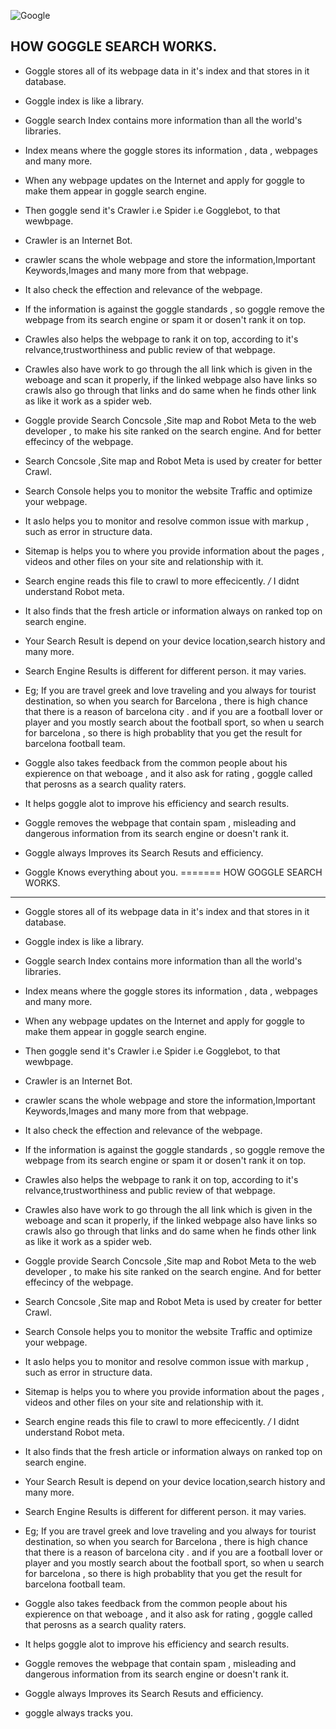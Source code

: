 

![Google](https://en.wikipedia.org/wiki/.google)




HOW GOGGLE SEARCH WORKS.
------------------------
* Goggle stores all of its webpage data in it's index and that stores in it database.

* Goggle index is like a library.
* Goggle search Index contains more information than all the world's libraries. 

* Index means where the goggle stores its information , data , webpages and many more.

* When any webpage updates on the Internet and apply for goggle to make them appear in goggle search engine.
* Then goggle send it's Crawler i.e Spider i.e Gogglebot, to that wewbpage.

* Crawler is an Internet Bot.

* crawler scans the whole webpage and store the information,Important Keywords,Images and many more from that webpage.
* It also check the effection and relevance of the webpage.
* If the information is against the goggle standards , so goggle remove the webpage from its search engine or spam it or dosen't rank it on top.
* Crawles also helps the webpage to rank it on top, according  to  it's relvance,trustworthiness and public review of that webpage.
* Crawles also have work to  go through the all link which is given in the weboage and scan it properly, if the linked webpage also have links so crawls also go through that links and 
do same when he finds other link as like it work as a spider web.

* Goggle provide Search Concsole ,Site map and Robot Meta to the web developer , to make his site ranked on the search engine. And for better effecincy of the webpage.

* Search Concsole ,Site map and Robot Meta is used by creater for better Crawl.
* Search Console helps you to monitor the website Traffic and optimize your webpage.
* It aslo helps you to monitor and resolve common issue with markup , such as error in structure data.

* Sitemap is helps you to where you provide information about the pages , videos and other files on your site and relationship with it. 
* Search engine reads this file to crawl to more effecicently.
*/* I didnt understand Robot meta.
* It also finds that the fresh article or information always on ranked top on search engine.

* Your Search Result is depend on your device location,search history and many more.
* Search Engine Results is different for different person. it may varies.
* Eg;
     If you are travel greek and love traveling and you  always for tourist destination, so when you search for Barcelona , there is high chance that there is a reason of barcelona city .
	and if you are a football lover or player and you mostly search about the football sport, so when u search for barcelona , so there is high probablity that you get the result for 
	barcelona football team.

* Goggle also takes feedback  from the common people about his expierence on that weboage , and it also ask for rating , goggle called that perosns as a search quality raters. 
* It helps goggle alot to improve his efficiency and search results.

* Goggle removes the webpage that contain spam , misleading and dangerous information from its search engine or doesn't rank it.

* Goggle always Improves its Search Resuts and efficiency.

* Goggle Knows everything about you. 
=======
HOW GOGGLE SEARCH WORKS.
------------------------
* Goggle stores all of its webpage data in it's index and that stores in it database.

* Goggle index is like a library.
* Goggle search Index contains more information than all the world's libraries. 

* Index means where the goggle stores its information , data , webpages and many more.

* When any webpage updates on the Internet and apply for goggle to make them appear in goggle search engine.
* Then goggle send it's Crawler i.e Spider i.e Gogglebot, to that wewbpage.

* Crawler is an Internet Bot.

* crawler scans the whole webpage and store the information,Important Keywords,Images and many more from that webpage.
* It also check the effection and relevance of the webpage.
* If the information is against the goggle standards , so goggle remove the webpage from its search engine or spam it or dosen't rank it on top.
* Crawles also helps the webpage to rank it on top, according  to  it's relvance,trustworthiness and public review of that webpage.
* Crawles also have work to  go through the all link which is given in the weboage and scan it properly, if the linked webpage also have links so crawls also go through that links and 
do same when he finds other link as like it work as a spider web.

* Goggle provide Search Concsole ,Site map and Robot Meta to the web developer , to make his site ranked on the search engine. And for better effecincy of the webpage.

* Search Concsole ,Site map and Robot Meta is used by creater for better Crawl.
* Search Console helps you to monitor the website Traffic and optimize your webpage.
* It aslo helps you to monitor and resolve common issue with markup , such as error in structure data.

* Sitemap is helps you to where you provide information about the pages , videos and other files on your site and relationship with it. 
* Search engine reads this file to crawl to more effecicently.
*/* I didnt understand Robot meta.
* It also finds that the fresh article or information always on ranked top on search engine.

* Your Search Result is depend on your device location,search history and many more.
* Search Engine Results is different for different person. it may varies.
* Eg;
     If you are travel greek and love traveling and you  always for tourist destination, so when you search for Barcelona , there is high chance that there is a reason of barcelona city .
	and if you are a football lover or player and you mostly search about the football sport, so when u search for barcelona , so there is high probablity that you get the result for 
	barcelona football team.

* Goggle also takes feedback  from the common people about his expierence on that weboage , and it also ask for rating , goggle called that perosns as a search quality raters. 
* It helps goggle alot to improve his efficiency and search results.

* Goggle removes the webpage that contain spam , misleading and dangerous information from its search engine or doesn't rank it.

* Goggle always Improves its Search Resuts and efficiency.

* goggle always tracks you.